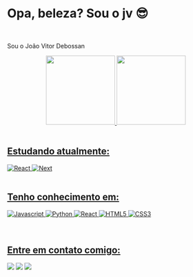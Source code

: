 <h1>Opa, beleza? Sou o jv 😎</h1>
<br>
<p>Sou o João Vitor Debossan</p>
<div align="center">
  <a href="https://github.com/jvadebossan">
  <img height="160em" src="https://github-readme-stats.vercel.app/api/top-langs/?username=jvadebossan&layout=compact&langs_count=7&theme=tokyonight"/>
  <img height="160em" src="https://github-readme-stats.vercel.app/api?username=jvadebossan&show_icons=true&theme=tokyonight&include_all_commits=true&count_private=true"/>
</div>
<br>
<h2>Estudando atualmente:</h2>
<div>
  <img alt = "React" src="https://img.shields.io/badge/react%20native-202020?style=for-the-badge&logo=react&logoColor=5CCFEE"/>
  <img alt = "Next" src="https://img.shields.io/badge/Next-dddddd?style=for-the-badge&logo=next&logoColor=202020"/>
</div>
<br>
<h2>Tenho conhecimento em:</h2>
<div>
  <img alt = "Javascript" src="https://img.shields.io/badge/Javascript-EFD81D?style=for-the-badge&logo=javascript&logoColor=262626"/>
  <img alt = "Python" src="https://img.shields.io/badge/Python-4483B5?style=for-the-badge&logo=python&logoColor=white"/>
  <img alt = "React" src="https://img.shields.io/badge/react-202020?style=for-the-badge&logo=react&logoColor=5CCFEE"/>
  <img alt = "HTML5" src="https://img.shields.io/badge/html5-E54C21?style=for-the-badge&logo=html5&logoColor=white"/>
  <img alt = "CSS3" src="https://img.shields.io/badge/CSS3-1572B6?style=for-the-badge&logo=css3&logoColor=white"/>
</div>
<br> 
<br>
<h2>Entre em contato comigo:</h2>
<div> 
 <a href="https://discord.gg/MSr8SJfR4H" target="_blank"><img src="https://img.shields.io/badge/Discord-7289DA?style=for-the-badge&logo=discord&logoColor=white" target="_blank"></a> 
  <a href = "mailto:jvdebossan@gmail.com"><img src="https://img.shields.io/badge/-Gmail-%23333?style=for-the-badge&logo=gmail&logoColor=white" target="_blank"></a>
  <a href="https://www.linkedin.com/in/jvdebossan" target="_blank"><img src="https://img.shields.io/badge/-LinkedIn-%230077B5?style=for-the-badge&logo=linkedin&logoColor=white" target="_blank"></a> 
 
</div>
